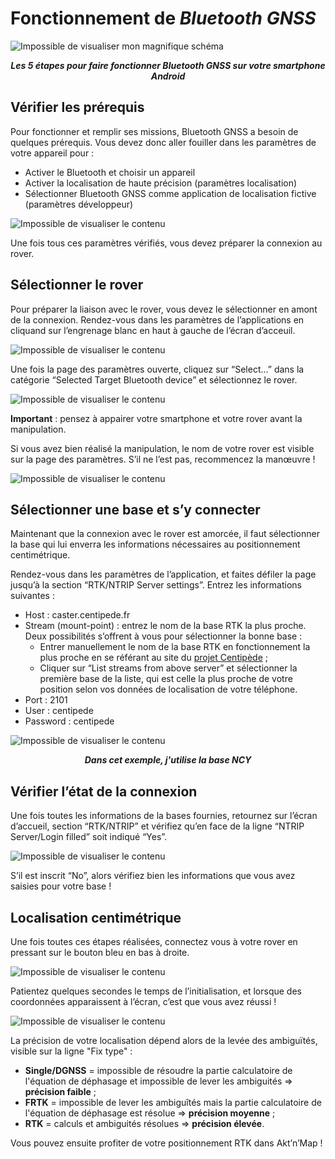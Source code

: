 # Fonctionnement de *Bluetooth GNSS*
![Impossible de visualiser mon magnifique schéma](../assets/BTG_01.png)
***<center> Les 5 étapes pour faire fonctionner Bluetooth GNSS sur votre smartphone Android </center>***

## Vérifier les prérequis
Pour fonctionner et remplir ses missions, Bluetooth GNSS a besoin de quelques prérequis. Vous devez donc aller fouiller dans les paramètres de votre appareil pour :
- Activer le Bluetooth et choisir un appareil
- Activer la localisation de haute précision (paramètres localisation)
- Sélectionner Bluetooth GNSS comme application de localisation fictive (paramètres développeur)

<img src="../assets/BTG_02.png" 
        alt="Impossible de visualiser le contenu" 
        style="display: block; margin: 0 auto" />

Une fois tous ces paramètres vérifiés, vous devez préparer la connexion au rover.

## Sélectionner le rover
Pour préparer la liaison avec le rover, vous devez le sélectionner en amont de la connexion. Rendez-vous dans les paramètres de l’applications en cliquand sur l’engrenage blanc en haut à gauche de l’écran d’acceuil.

<img src="../assets/BTG_03.png" 
        alt="Impossible de visualiser le contenu" 
        style="display: block; margin: 0 auto" />

Une fois la page des paramètres ouverte, cliquez sur “Select…” dans la catégorie “Selected Target Bluetooth device”  et sélectionnez le rover.

<img src="../assets/BTG_04.png" 
        alt="Impossible de visualiser le contenu" 
        style="display: block; margin: 0 auto" />

**Important** : pensez à appairer votre smartphone et votre rover avant la manipulation.

Si vous avez bien réalisé la manipulation, le nom de votre rover est visible sur la page des paramètres. S’il ne l’est pas, recommencez la manœuvre !

<img src="../assets/BTG_05.png" 
        alt="Impossible de visualiser le contenu" 
        style="display: block; margin: 0 auto" />

## Sélectionner une base et s’y connecter
Maintenant que la connexion avec le rover est amorcée, il faut sélectionner la base qui lui enverra les informations nécessaires au positionnement centimétrique.

Rendez-vous dans les paramètres de l’application, et faites défiler la page jusqu’à la section “RTK/NTRIP Server settings”. Entrez les informations suivantes : 
- Host : caster.centipede.fr
- Stream (mount-point) : entrez le nom de la base RTK la plus proche. Deux possibilités s’offrent à vous pour sélectionner la bonne base :
    - Entrer manuellement le nom de la base RTK en fonctionnement la plus proche en se référant au site du [projet Centipède](https://docs.centipede.fr/) ;
    - Cliquer sur “List streams from above server” et sélectionner la première base de la liste, qui est celle la plus proche de votre position selon vos données de localisation de votre téléphone.
- Port : 2101
- User : centipede
- Password : centipede

<img src="../assets/BTG_06.png" 
        alt="Impossible de visualiser le contenu" 
        style="display: block; margin: 0 auto" />
***<center> Dans cet exemple, j'utilise la base NCY </center>***

## Vérifier l’état de la connexion
Une fois toutes les informations de la bases fournies, retournez sur l’écran d’accueil, section “RTK/NTRIP” et vérifiez qu’en face de la ligne “NTRIP Server/Login filled” soit indiqué “Yes”.

<img src="../assets/BTG_07.png" 
        alt="Impossible de visualiser le contenu" 
        style="display: block; margin: 0 auto" />

S’il est inscrit “No”, alors vérifiez bien les informations que vous avez saisies pour votre base !

## Localisation centimétrique
Une fois toutes ces étapes réalisées, connectez vous à votre rover en pressant sur le bouton bleu en bas à droite.

<img src="../assets/BTG_08.png" 
        alt="Impossible de visualiser le contenu" 
        style="display: block; margin: 0 auto" />

Patientez quelques secondes le temps de l’initialisation, et lorsque des coordonnées apparaissent à l’écran, c’est que vous avez réussi !

<img src="../assets/BTG_09.png" 
        alt="Impossible de visualiser le contenu" 
        style="display: block; margin: 0 auto" />


La précision de votre localisation dépend alors de la levée des ambiguïtés, visible sur la ligne "Fix type" :
- **Single/DGNSS** = impossible de résoudre la partie calculatoire de l'équation de déphasage et impossible de lever les ambiguités => **précision faible** ;
- **FRTK** = impossible de lever les ambiguîtés mais la partie calculatoire de l'équation de déphasage est résolue => **précision moyenne** ;
- **RTK** = calculs et ambiguités résolues => **précision élevée**.

Vous pouvez ensuite profiter de votre positionnement RTK dans Akt’n’Map !
